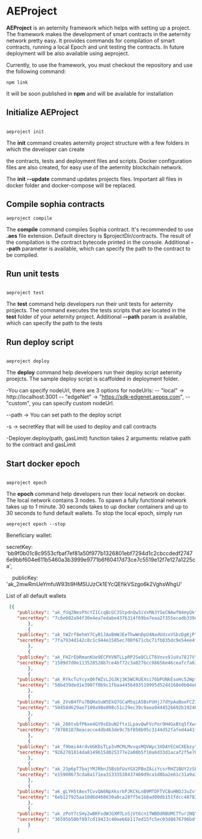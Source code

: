 # AEProject

**AEProject** is an aeternity framework which helps with setting up a project.
The framework makes the development of smart contracts in the aeternity network pretty easy. It provides commands
for compilation of smart contracts, running a local Epoch and unit testing the contracts.
In future deployment will be also available using aeproject.

Currently, to use the framework, you must checkout the repository and use the following command:
```
npm link
```

It will be soon published in **npm** and will be available for installation

## Initialize AEProject

```

aeproject init

```

The **init** command creates aeternity project structure with a few folders
in which the developer can create

the contracts, tests and deployment files and scripts. Docker configuration
files are also created, for easy use of the aeternity blockchain network.

The **init --update** command updates projects files. Important all files in docker folder and docker-compose will be replaced. 

## Compile sophia contracts
```
aeproject compile
```

The **compile** command compiles Sophia contract. It's recommended to use **.aes**
file extension. Default directory is $projectDir/contracts. The result of the compilation is the contract bytecode
printed in the console.
Additional **--path** parameter is available, which can specify the path to the contract to be compiled.

## Run unit tests

```

aeproject test

```

The **test** command help developers run their unit tests for aeternity
projects. The command executes the tests scripts that are located in the
**test** folder of your aeternity project.
Additional **--path** param is available, which can specify the path to the tests

## Run deploy script

```

aeproject deploy

```

The **deploy** command help developers run their deploy script aeternity
proejcts. The sample deploy script is scaffolded in deployment folder.

-You can specify nodeUrl, there are 3 options for nodeUrls: 
-- "local" -> http://localhost:3001 
-- "edgeNet" -> "https://sdk-edgenet.aepps.com",
-- "custom", you can specify custom nodeUrl.

--path -> You can set path to the deploy script

-s -> secretKey that will be used to deploy and call contracts

-Deployer.deploy(path, gasLimit) function takes 2 arguments: relative path to the contract and gasLimit


## Start docker epoch

```

aeproject epoch

```

The **epoch** command help developers run their local network on docker.
The local network contains 3 nodes. To spawn a fully functional network takes up to 1
minute. 30 seconds takes to up docker containers and up to 30 seconds to fund
default wallets.
To stop the local epoch, simply run
```
aeproject epoch --stop
```

Beneficiary wallet:

secretKey:
'bb9f0b01c8c9553cfbaf7ef81a50f977b1326801ebf7294d1c2cbccdedf27476e9bbf604e611b5460a3b3999e9771b6f60417d73ce7c5519e12f7e127a1225ca',

    publicKey: 'ak_2mwRmUeYmfuW93ti9HMSUJzCk1EYcQEfikVSzgo6k2VghsWhgU'

List of all default wallets
```json
 [{
    "publicKey": "ak_fUq2NesPXcYZ1CcqBcGC3StpdnQw3iVxMA3YSeCNAwfN4myQk",
	"secretKey": "7c6e602a94f30e4ea7edabe4376314f69ba7eaa2f355ecedb339df847b6f0d80575f81ffb0a297b7725dc671da0b1769b1fc5cbe45385c7b5ad1fc2eaf1d609d"
		},
		{
	"publicKey": "ak_tWZrf8ehmY7CyB1JAoBmWJEeThwWnDpU4NadUdzxVSbzDgKjP",
	"secretKey": "7fa7934d142c8c1c944e1585ec700f671cbc71fb035dc9e54ee4fb880edfe8d974f58feba752ae0426ecbee3a31414d8e6b3335d64ec416f3e574e106c7e5412"
		},
		{
	"publicKey": "ak_FHZrEbRmanKUe9ECPXVNTLLpRP2SeQCLCT6Vnvs9JuVu78J7V",
	"secretKey": "1509d7d0e113528528b7ce4bf72c3a027bcc98656e46ceafcfa63e56597ec0d8206ff07f99ea517b7a028da8884fb399a2e3f85792fe418966991ba09b192c91"
		},
		{
	"publicKey": "ak_RYkcTuYcyxQ6fWZsL2G3Kj3K5WCRUEXsi76bPUNkEsoHc52Wp",
	"secretKey": "58bd39ded1e3907f0b9c1fbaa4456493519995d524d168e0b04e86400f4aa13937bcec56026494dcf9b19061559255d78deea3281ac649ca307ead34346fa621"
		},
		{
	"publicKey": "ak_2VvB4fFu7BQHaSuW5EkQ7GCaM5qiA5BsFUHjJ7dYpAaBoeFCZi",
	"secretKey": "50458d629ae7109a98e098c51c29ec39c9aea9444526692b1924660b5e2309c7c55aeddd5ebddbd4c6970e91f56e8aaa04eb52a1224c6c783196802e136b9459"
		},
		{
	"publicKey": "ak_286tvbfP6xe4GY9sEbuN2ftx1LpavQwFVcPor9H4GxBtq5fXws",
	"secretKey": "707881878eacacce4db463de9c7bf858b95c3144d52fafed4a41ffd666597d0393d23cf31fcd12324cd45d4784d08953e8df8283d129f357463e6795b40e88aa"
		},
		{
	"publicKey": "ak_f9bmi44rdvUGKDsTLp3vMCMLMvvqsMQVWyc3XDAYECmCXEbzy",
	"secretKey": "9262701814da8149615d025377e2a08b5f10a6d33d1acaf2f5e703e87fe19c83569ecc7803d297fde01758f1bdc9e0c2eb666865284dff8fa39edb2267de70db"
		},
		{
	"publicKey": "ak_23p6pT7bajYMJRbnJ5BsbFUuYGX2PBoZAiiYcsrRHZ1BUY2zSF",
	"secretKey": "e15908673cda8a171ea31333538437460d9ca1d8ba2e61c31a9a3d01a8158c398a14cd12266e480f85cc1dc3239ed5cfa99f3d6955082446bebfe961449dc48b"
		},
		{
	"publicKey": "ak_gLYH5tAexTCvvQA6NpXksrkPJKCkLnB9MTDFTVCBuHNDJ3uZv",
	"secretKey": "6eb127925aa10d6d468630a0ca28ff5e1b8ad00db151fdcc4878362514d6ae865951b78cf5ef047cab42218e0d5a4020ad34821ca043c0f1febd27aaa87d5ed7"
		},
		{
	"publicKey": "ak_zPoY7cSHy2wBKFsdWJGXM7LnSjVt6cn1TWBDdRBUMC7Tur2NQ",
	"secretKey": "36595b50bf097cd19423c40ee66b117ed15fc5ec03d8676796bdf32bc8fe367d82517293a0f82362eb4f93d0de77af5724fba64cbcf55542328bc173dbe13d33"
		}
	]
```
  
  
  
  
  

